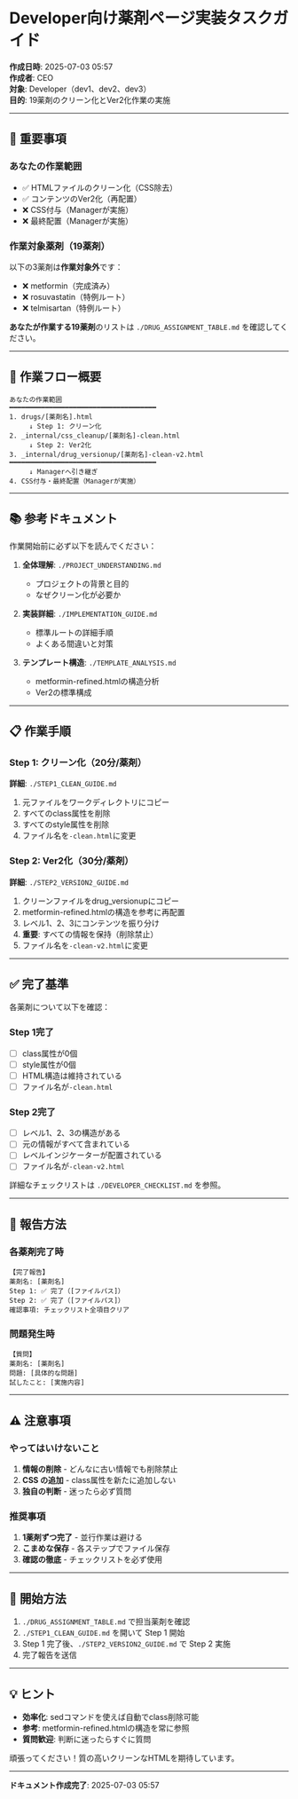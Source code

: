 # Developer向け薬剤ページ実装タスクガイド

**作成日時**: 2025-07-03 05:57  
**作成者**: CEO  
**対象**: Developer（dev1、dev2、dev3）  
**目的**: 19薬剤のクリーン化とVer2化作業の実施

---

## 📌 重要事項

### あなたの作業範囲
- ✅ HTMLファイルのクリーン化（CSS除去）
- ✅ コンテンツのVer2化（再配置）
- ❌ CSS付与（Managerが実施）
- ❌ 最終配置（Managerが実施）

### 作業対象薬剤（19薬剤）
以下の3薬剤は**作業対象外**です：
- ❌ metformin（完成済み）
- ❌ rosuvastatin（特例ルート）
- ❌ telmisartan（特例ルート）

**あなたが作業する19薬剤**のリストは `./DRUG_ASSIGNMENT_TABLE.md` を確認してください。

---

## 🔄 作業フロー概要

```
あなたの作業範囲
━━━━━━━━━━━━━━━━━━━━━━━━━━━━━━━━━━━━━
1. drugs/[薬剤名].html
     ↓ Step 1: クリーン化
2. _internal/css_cleanup/[薬剤名]-clean.html
     ↓ Step 2: Ver2化
3. _internal/drug_versionup/[薬剤名]-clean-v2.html
━━━━━━━━━━━━━━━━━━━━━━━━━━━━━━━━━━━━━
     ↓ Managerへ引き継ぎ
4. CSS付与・最終配置（Managerが実施）
```

---

## 📚 参考ドキュメント

作業開始前に必ず以下を読んでください：

1. **全体理解**: `./PROJECT_UNDERSTANDING.md`
   - プロジェクトの背景と目的
   - なぜクリーン化が必要か

2. **実装詳細**: `./IMPLEMENTATION_GUIDE.md`
   - 標準ルートの詳細手順
   - よくある間違いと対策

3. **テンプレート構造**: `./TEMPLATE_ANALYSIS.md`
   - metformin-refined.htmlの構造分析
   - Ver2の標準構成

---

## 📋 作業手順

### Step 1: クリーン化（20分/薬剤）
**詳細**: `./STEP1_CLEAN_GUIDE.md`

1. 元ファイルをワークディレクトリにコピー
2. すべてのclass属性を削除
3. すべてのstyle属性を削除
4. ファイル名を`-clean.html`に変更

### Step 2: Ver2化（30分/薬剤）
**詳細**: `./STEP2_VERSION2_GUIDE.md`

1. クリーンファイルをdrug_versionupにコピー
2. metformin-refined.htmlの構造を参考に再配置
3. レベル1、2、3にコンテンツを振り分け
4. **重要**: すべての情報を保持（削除禁止）
5. ファイル名を`-clean-v2.html`に変更

---

## ✅ 完了基準

各薬剤について以下を確認：

### Step 1完了
- [ ] class属性が0個
- [ ] style属性が0個
- [ ] HTML構造は維持されている
- [ ] ファイル名が`-clean.html`

### Step 2完了
- [ ] レベル1、2、3の構造がある
- [ ] 元の情報がすべて含まれている
- [ ] レベルインジケーターが配置されている
- [ ] ファイル名が`-clean-v2.html`

詳細なチェックリストは `./DEVELOPER_CHECKLIST.md` を参照。

---

## 📢 報告方法

### 各薬剤完了時
```
【完了報告】
薬剤名: [薬剤名]
Step 1: ✅ 完了（[ファイルパス]）
Step 2: ✅ 完了（[ファイルパス]）
確認事項: チェックリスト全項目クリア
```

### 問題発生時
```
【質問】
薬剤名: [薬剤名]
問題: [具体的な問題]
試したこと: [実施内容]
```

---

## ⚠️ 注意事項

### やってはいけないこと
1. **情報の削除** - どんなに古い情報でも削除禁止
2. **CSS の追加** - class属性を新たに追加しない
3. **独自の判断** - 迷ったら必ず質問

### 推奨事項
1. **1薬剤ずつ完了** - 並行作業は避ける
2. **こまめな保存** - 各ステップでファイル保存
3. **確認の徹底** - チェックリストを必ず使用

---

## 🚀 開始方法

1. `./DRUG_ASSIGNMENT_TABLE.md` で担当薬剤を確認
2. `./STEP1_CLEAN_GUIDE.md` を開いて Step 1 開始
3. Step 1 完了後、`./STEP2_VERSION2_GUIDE.md` で Step 2 実施
4. 完了報告を送信

---

## 💡 ヒント

- **効率化**: sedコマンドを使えば自動でclass削除可能
- **参考**: metformin-refined.htmlの構造を常に参照
- **質問歓迎**: 判断に迷ったらすぐに質問

頑張ってください！質の高いクリーンなHTMLを期待しています。

---

**ドキュメント作成完了**: 2025-07-03 05:57